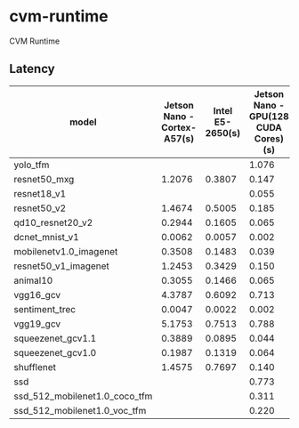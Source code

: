 # cvm-runtime
CVM Runtime



## Latency

model|  Jetson Nano \- Cortex\-A57(s) | Intel E5\-2650(s) |  Jetson Nano \- GPU(128 CUDA Cores)(s) | 1080Ti(3584 CUDA Cores)(s)
-|-|-|-|-
yolo_tfm | | | 1.076 | 0.043
resnet50_mxg | 1.2076| 0.3807| 0.147 | 0.009
resnet18_v1 | |  | 0.055 | 0.004
resnet50_v2 |1.4674| 0.5005 | 0.185 | 0.010
qd10_resnet20_v2|0.2944|0.1605 | 0.065 | 0.012
dcnet_mnist_v1|0.0062|0.0057 | 0.002 | 0.001
mobilenetv1.0_imagenet|0.3508| 0.1483| 0.039  | 0.002
resnet50_v1_imagenet|1.2453| 0.3429 | 0.150 | 0.009
animal10 | 0.3055 | 0.1466 | 0.065 | 0.010
vgg16_gcv|4.3787| 0.6092 | 0.713 | 0.021
sentiment_trec|0.0047| 0.0022 |  0.002 | 0.001
vgg19_gcv|5.1753| 0.7513 | 0.788 | 0.023
squeezenet_gcv1.1|0.3889|  0.0895 |  0.044 | 0.002
squeezenet_gcv1.0|0.1987| 0.1319 | 0.064 | 0.003
shufflenet|1.4575| 0.7697 | 0.140 | 0.004
ssd| | |0.773 | 0.030
ssd_512_mobilenet1.0_coco_tfm| | | 0.311 | 0.016
ssd_512_mobilenet1.0_voc_tfm| | | 0.220 | 0.014
